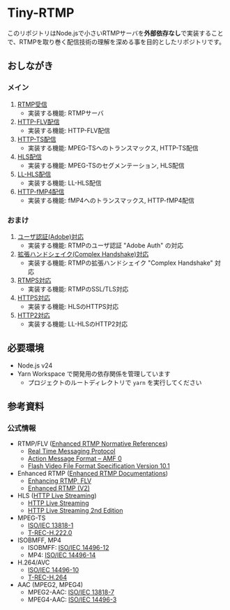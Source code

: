 # Tiny-RTMP

このリポジトリはNode.jsで小さいRTMPサーバを**外部依存なし**で実装することで、RTMPを取り巻く配信技術の理解を深める事を目的としたリポジトリです。

## おしながき

### メイン
1. [RTMP受信](./01-tiny-rtmp-server/)
    * 実装する機能: RTMPサーバ
2. [HTTP-FLV配信](./02-tiny-http-flv-server/)
    * 実装する機能: HTTP-FLV配信
3. [HTTP-TS配信](./03-tiny-http-ts-server/)
    * 実装する機能: MPEG-TSへのトランスマックス, HTTP-TS配信
4. [HLS配信](./04-tiny-hls-server/)
    * 実装する機能: MPEG-TSのセグメンテーション, HLS配信
5. [LL-HLS配信](./05-tiny-llhls-server/)
    * 実装する機能: LL-HLS配信
6. [HTTP-fMP4配信](./06-tiny-http-fmp4-server/)
    * 実装する機能: fMP4へのトランスマックス, HTTP-fMP4配信

### おまけ
1. [ユーザ認証(Adobe)対応](./XX-tiny-rtmp-adobe-auth/)
    * 実装する機能: RTMPのユーザ認証 "Adobe Auth" の対応
2. [拡張ハンドシェイク(Complex Handshake)対応](./XX-tiny-rtmp-complex-handshake/)
    * 実装する機能: RTMPの拡張ハンドシェイク "Complex Handshake" 対応
3. [RTMPS対応](./XX-tiny-rtmps-server/)
    * 実装する機能: RTMPのSSL/TLS対応
4. [HTTPS対応](./XX-tiny-rtmps-https-hls-server/)
    * 実装する機能: HLSのHTTPS対応
5. [HTTP2対応](./XX-tiny-rtmps-http2-llhls-server/)
    * 実装する機能: LL-HLSのHTTP2対応

## 必要環境

- Node.js v24
- Yarn Workspace で開発用の依存関係を管理しています
    - プロジェクトのルートディレクトリで `yarn` を実行してください

## 参考資料

### 公式情報

- RTMP/FLV ([Enhanced RTMP Normative References](https://github.com/veovera/enhanced-rtmp/tree/main/docs/legacy))
    - [Real Time Messaging Protocol](https://github.com/veovera/enhanced-rtmp/blob/main/docs/legacy/rtmp-v1-0-spec.pdf)
    - [Action Message Format – AMF 0](https://github.com/veovera/enhanced-rtmp/blob/main/docs/legacy/amf0-file-format-spec.pdf)
    - [Flash Video File Format Specification Version 10.1](https://github.com/veovera/enhanced-rtmp/blob/main/docs/legacy/video-file-format-v10-1-spec.pdf)
- Enhanced RTMP ([Enhanced RTMP Documentations](https://github.com/veovera/enhanced-rtmp/tree/main/docs/enhanced))
    - [Enhancing RTMP, FLV](https://github.com/veovera/enhanced-rtmp/blob/main/docs/enhanced/enhanced-rtmp-v1.pdf)
    - [Enhanced RTMP (V2)](https://github.com/veovera/enhanced-rtmp/blob/main/docs/enhanced/enhanced-rtmp-v2.pdf)
- HLS ([HTTP Live Streaming](https://developer.apple.com/streaming/))
    - [HTTP Live Streaming](https://datatracker.ietf.org/doc/html/rfc8216)
    - [HTTP Live Streaming 2nd Edition](https://datatracker.ietf.org/doc/html/draft-pantos-hls-rfc8216bis)
- MPEG-TS
    - [ISO/IEC 13818-1](https://www.iso.org/standard/87619.html)
    - [T-REC-H.222.0](https://www.itu.int/rec/T-REC-H.222.0)
- ISOBMFF, MP4
    - ISOBMFF: [ISO/IEC 14496-12](https://www.iso.org/standard/83102.html)
    - MP4: [ISO/IEC 14496-14](https://www.iso.org/standard/79110.html)
- H.264/AVC
    - [ISO/IEC 14496-10](https://www.iso.org/standard/87574.html)
    - [T-REC-H.264](https://www.itu.int/rec/T-REC-H.264)
- AAC (MPEG2, MPEG4)
    - MPEG2-AAC: [ISO/IEC 13818-7](https://www.iso.org/standard/43345.html)
    - MPEG4-AAC: [ISO/IEC 14496-3](https://www.iso.org/standard/76383.html)
